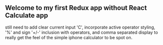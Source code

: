 ## Welcome to my first Redux app without React Calculate app
still need to add clear current input 'C', incorporate active operator styling, '%' and sign '+/-' inclusion with operators, and comma separated display to really get the feel of the simple iphone calculator to be spot on.